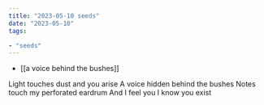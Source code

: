 ```yaml
---
title: "2023-05-10 seeds"
date: "2023-05-10"
tags:

- "seeds"
---
```


- [[a voice behind the bushes]]

Light touches dust and you arise
A voice hidden behind the bushes
Notes touch my perforated eardrum
And I feel you
I know you exist